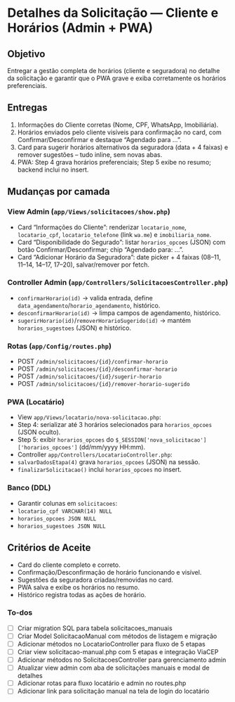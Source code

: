 <!-- f6b59df7-0b66-4aa9-a8f9-f210e59a2b72 7389fa70-d0af-43da-8ec9-fe2197962732 -->
# Detalhes da Solicitação — Cliente e Horários (Admin + PWA)

## Objetivo

Entregar a gestão completa de horários (cliente e seguradora) no detalhe da solicitação e garantir que o PWA grave e exiba corretamente os horários preferenciais.

## Entregas

1. Informações do Cliente corretas (Nome, CPF, WhatsApp, Imobiliária).
2. Horários enviados pelo cliente visíveis para confirmação no card, com Confirmar/Desconfirmar e destaque “Agendado para …”.
3. Card para sugerir horários alternativos da seguradora (data + 4 faixas) e remover sugestões – tudo inline, sem novas abas.
4. PWA: Step 4 grava horários preferenciais; Step 5 exibe no resumo; backend inclui no insert.

## Mudanças por camada

### View Admin (`app/Views/solicitacoes/show.php`)

- Card “Informações do Cliente”: renderizar `locatario_nome`, `locatario_cpf`, `locatario_telefone` (link `wa.me`) e `imobiliaria_nome`.
- Card “Disponibilidade do Segurado”: listar `horarios_opcoes` (JSON) com botão Confirmar/Desconfirmar; chip “Agendado para: …”.
- Card “Adicionar Horário da Seguradora”: date picker + 4 faixas (08–11, 11–14, 14–17, 17–20), salvar/remover por fetch.

### Controller Admin (`app/Controllers/SolicitacoesController.php`)

- `confirmarHorario(id)` → valida entrada, define `data_agendamento`/`horario_agendamento`, histórico.
- `desconfirmarHorario(id)` → limpa campos de agendamento, histórico.
- `sugerirHorario(id)`/`removerHorarioSugerido(id)` → mantém `horarios_sugestoes` (JSON) e histórico.

### Rotas (`app/Config/routes.php`)

- POST `/admin/solicitacoes/{id}/confirmar-horario`
- POST `/admin/solicitacoes/{id}/desconfirmar-horario`
- POST `/admin/solicitacoes/{id}/sugerir-horario`
- POST `/admin/solicitacoes/{id}/remover-horario-sugerido`

### PWA (Locatário)

- View `app/Views/locatario/nova-solicitacao.php`:
- Step 4: serializar até 3 horários selecionados para `horarios_opcoes` (JSON oculto).
- Step 5: exibir `horarios_opcoes` do `$_SESSION['nova_solicitacao']['horarios_opcoes']` (dd/mm/yyyy HH:mm).
- Controller `app/Controllers/LocatarioController.php`:
- `salvarDadosEtapa(4)` grava `horarios_opcoes` (JSON) na sessão.
- `finalizarSolicitacao()` inclui `horarios_opcoes` no insert.

### Banco (DDL)

- Garantir colunas em `solicitacoes`:
- `locatario_cpf VARCHAR(14) NULL`
- `horarios_opcoes JSON NULL`
- `horarios_sugestoes JSON NULL`

## Critérios de Aceite

- Card do cliente completo e correto.
- Confirmação/Desconfirmação de horário funcionando e visível.
- Sugestões da seguradora criadas/removidas no card.
- PWA salva e exibe os horários no resumo.
- Histórico registra todas as ações de horário.

### To-dos

- [ ] Criar migration SQL para tabela solicitacoes_manuais
- [ ] Criar Model SolicitacaoManual com métodos de listagem e migração
- [ ] Adicionar métodos no LocatarioController para fluxo de 5 etapas
- [ ] Criar view solicitacao-manual.php com 5 etapas e integração ViaCEP
- [ ] Adicionar métodos no SolicitacoesController para gerenciamento admin
- [ ] Atualizar view admin com aba de solicitações manuais e modal de detalhes
- [ ] Adicionar rotas para fluxo locatário e admin no routes.php
- [ ] Adicionar link para solicitação manual na tela de login do locatário
